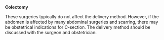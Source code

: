 **Colectomy**

These surgeries typically do not affect the delivery method. However, if the abdomen is affected by many abdominal surgeries and scarring, there may be obstetrical indications for C-section. The delivery method should be discussed with the surgeon and obstetrician.
